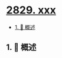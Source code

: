 # [2829. xxx](https://github.com/Tdahuyou/TNotes.leetcode/tree/main/notes/2829.%20xxx)

<!-- region:toc -->

- [1. 📝 概述](#1--概述)

<!-- endregion:toc -->

## 1. 📝 概述
